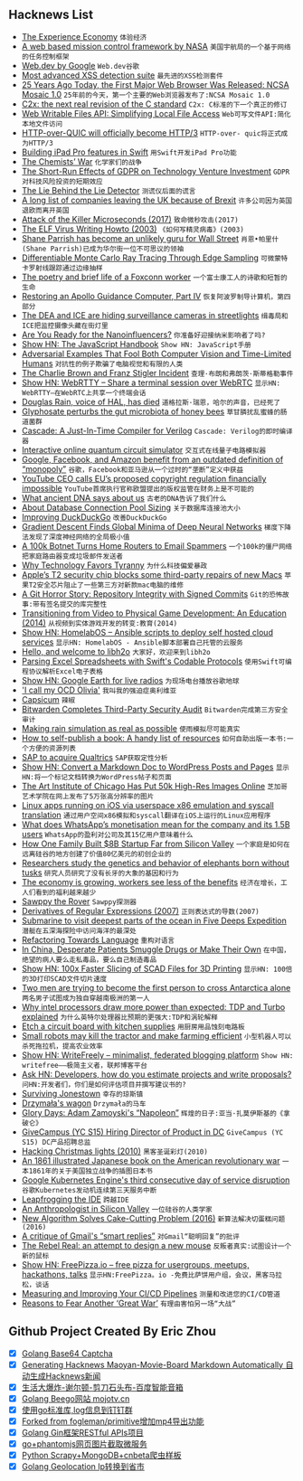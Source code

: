 ## Hacknews List


- [The Experience Economy](https://stratechery.com/2018/the-experience-economy/)  `体验经济`
- [A web based mission control framework by NASA](https://github.com/nasa/openmct)  `美国宇航局的一个基于网络的任务控制框架`
- [Web.dev by Google](https://web.dev)  `Web.dev谷歌`
- [Most advanced XSS detection suite](https://github.com/s0md3v/XSStrike)  `最先进的XSS检测套件`
- [25 Years Ago Today, the First Major Web Browser Was Released: NCSA Mosaic 1.0](http://www.ncsa.illinois.edu/enabling/mosaic/versions)  `25年前的今天，第一个主要的Web浏览器发布了:NCSA Mosaic 1.0`
- [C2x: the next real revision of the C standard](https://gustedt.wordpress.com/2018/11/12/c2x/)  `C2x: C标准的下一个真正的修订`
- [Web Writable Files API: Simplifying Local File Access](https://developers.google.com/web/updates/2018/11/writable-files)  `Web可写文件API:简化本地文件访问`
- [HTTP-over-QUIC will officially become HTTP/3](https://daniel.haxx.se/blog/2018/11/11/http-3/)  `HTTP-over- quic将正式成为HTTP/3`
- [Building iPad Pro features in Swift](https://www.swiftbysundell.com/posts/building-ipad-pro-features-in-swift)  `用Swift开发iPad Pro功能`
- [The Chemists’ War](https://www.nytimes.com/2018/11/10/science/chemical-weapons-world-war-1-armistice.html)  `化学家们的战争`
- [The Short-Run Effects of GDPR on Technology Venture Investment](https://papers.ssrn.com/sol3/papers.cfm?abstract_id=3278912)  `GDPR对科技风险投资的短期效应`
- [The Lie Behind the Lie Detector](https://antipolygraph.org/cgi-bin/forums/YaBB.pl?num=1541951242)  `测谎仪后面的谎言`
- [A long list of companies leaving the UK because of Brexit](https://threader.app/thread/1061554026284834817)  `许多公司因为英国退欧而离开英国`
- [Attack of the Killer Microseconds (2017)](https://cacm.acm.org/magazines/2017/4/215032-attack-of-the-killer-microseconds/fulltext)  `致命微秒攻击(2017)`
- [The ELF Virus Writing Howto (2003)](http://www.linuxsecurity.com/resource_files/documentation/virus-writing-HOWTO/_html/index.html)  `《如何写精灵病毒》(2003)`
- [Shane Parrish has become an unlikely guru for Wall Street](https://www.nytimes.com/2018/11/11/business/intelligence-expert-wall-street.html)  `肖恩•帕里什(Shane Parrish)已成为华尔街一位不可思议的领袖`
- [Differentiable Monte Carlo Ray Tracing Through Edge Sampling](https://people.csail.mit.edu/tzumao/diffrt/)  `可微蒙特卡罗射线跟踪通过边缘抽样`
- [The poetry and brief life of a Foxconn worker](https://libcom.org/blog/xulizhi-foxconn-suicide-poetry)  `一个富士康工人的诗歌和短暂的生命`
- [Restoring an Apollo Guidance Computer, Part IV](https://rescue1130.blogspot.com/2018/11/restoring-apollo-guidance-computer-part_10.html)  `恢复阿波罗制导计算机，第四部分`
- [The DEA and ICE are hiding surveillance cameras in streetlights](https://qz.com/1458475/the-dea-and-ice-are-hiding-surveillance-cameras-in-streetlights/)  `缉毒局和ICE把监控摄像头藏在街灯里`
- [Are You Ready for the Nanoinfluencers?](https://www.nytimes.com/2018/11/11/business/media/nanoinfluencers-instagram-influencers.html)  `你准备好迎接纳米影响者了吗?`
- [Show HN: The JavaScript Handbook](https://jshandbook.com/)  `Show HN: JavaScript手册`
- [Adversarial Examples That Fool Both Computer Vision and Time-Limited Humans](https://arxiv.org/abs/1802.08195)  `对抗性的例子欺骗了电脑视觉和有限的人类`
- [The Charlie Brown and Franz Stigler Incident](https://www.globalo.com/history-wwii-charlie-brown-franz-stigler-incident/)  `查理·布朗和弗朗茨·斯蒂格勒事件`
- [Show HN: WebRTTY – Share a terminal session over WebRTC](https://github.com/maxmcd/webrtty)  `显示HN: WebRTTY—在WebRTC上共享一个终端会话`
- [Douglas Rain, voice of HAL, has died](https://www.mystratfordnow.com/56807/stratford-festival-founder-dies/#)  `道格拉斯·瑞恩，哈尔的声音，已经死了`
- [Glyphosate perturbs the gut microbiota of honey bees](http://www.pnas.org/content/115/41/10305)  `草甘膦扰乱蜜蜂的肠道菌群`
- [Cascade: A Just-In-Time Compiler for Verilog](https://github.com/vmware/cascade)  `Cascade: Verilog的即时编译器`
- [Interactive online quantum circuit simulator](https://strawberryfields.ai/)  `交互式在线量子电路模拟器`
- [Google, Facebook, and Amazon benefit from an outdated definition of “monopoly”](https://qz.com/work/1460402/google-facebook-and-amazon-benefit-from-an-outdated-definition-of-monopoly/)  `谷歌，Facebook和亚马逊从一个过时的“垄断”定义中获益`
- [YouTube CEO calls EU’s proposed copyright regulation financially impossible](https://www.theverge.com/2018/11/12/18087250/youtube-ceo-copyright-directive-article-13-european-union)  `YouTube首席执行官称欧盟提出的版权监管在财务上是不可能的`
- [What ancient DNA says about us](https://newhumanist.org.uk/articles/5335/what-ancient-dna-says-about-us)  `古老的DNA告诉了我们什么`
- [About Database Connection Pool Sizing](https://github.com/brettwooldridge/HikariCP/wiki/About-Pool-Sizing)  `关于数据库连接池大小`
- [Improving DuckDuckGo](https://duck.co/help/privacy/atb)  `改善DuckDuckGo`
- [Gradient Descent Finds Global Minima of Deep Neural Networks](https://arxiv.org/abs/1811.03804)  `梯度下降法发现了深度神经网络的全局极小值`
- [A 100k Botnet Turns Home Routers to Email Spammers](https://blog.netlab.360.com/bcmpupnp_hunter-a-100k-botnet-turns-home-routers-to-email-spammers-en/)  `一个100k的僵尸网络把家庭路由器变成垃圾邮件发送者`
- [Why Technology Favors Tyranny](https://www.theatlantic.com/magazine/archive/2018/10/yuval-noah-harari-technology-tyranny/568330/)  `为什么科技偏爱暴政`
- [Apple’s T2 security chip blocks some third-party repairs of new Macs](https://www.theverge.com/2018/11/12/18077166/apple-macbook-air-mac-mini-t2-chip-security-repair-replacement-tool)  `苹果T2安全芯片阻止了一些第三方对新款mac电脑的维修`
- [A Git Horror Story: Repository Integrity with Signed Commits](https://mikegerwitz.com/papers/git-horror-story)  `Git的恐怖故事:带有签名提交的库完整性`
- [Transitioning from Video to Physical Game Development: An Education (2014)](http://ryancreighton.com/transitioning-from-video-to-physical-game-development-an-education/)  `从视频到实体游戏开发的转变:教育(2014)`
- [Show HN: HomelabOS – Ansible scripts to deploy self hosted cloud services](https://gitlab.com/NickBusey/HomelabOS)  `显示HN: HomelabOS - Ansible脚本部署自己托管的云服务`
- [Hello, and welcome to libh2o](https://powerdns.org/libh2o/)  `大家好，欢迎来到libh2o`
- [Parsing Excel Spreadsheets with Swift&#39;s Codable Protocols](https://desiatov.com/swift-codable-xlsx/#title)  `使用Swift可编程协议解析Excel电子表格`
- [Show HN: Google Earth for live radios](http://radio.garden)  `为现场电台播放谷歌地球`
- [&#39;I call my OCD Olivia&#39;](https://www.bbc.com/news/stories-45879034)  `我叫我的强迫症奥利维亚`
- [Capsicum](https://oshogbo.vexillium.org/blog/57/)  `辣椒`
- [Bitwarden Completes Third-Party Security Audit](https://blog.bitwarden.com/bitwarden-completes-third-party-security-audit-c1cc81b6d33)  `Bitwarden完成第三方安全审计`
- [Making rain simulation as real as possible](http://rainbowhunt.me/?plays)  `使雨模拟尽可能真实`
- [How to self-publish a book: A handy list of resources](https://blog.datascienceheroes.com/how-to-self-publish-a-book/)  `如何自助出版一本书:一个方便的资源列表`
- [SAP to acquire Qualtrics](https://news.sap.com/2018/11/sap-to-acquire-qualtrics-experience-management/)  `SAP获取定性分析`
- [Show HN: Convert a Markdown Doc to WordPress Posts and Pages](https://scribewp.com)  `显示HN:将一个标记文档转换为WordPress帖子和页面`
- [The Art Institute of Chicago Has Put 50k High-Res Images Online](https://kottke.org/18/11/the-art-institute-of-chicago-has-put-50000-high-res-images-from-their-collection-online)  `芝加哥艺术学院在网上发布了5万张高分辨率的图片`
- [Linux apps running on iOS via userspace x86 emulation and syscall translation](https://ish.app/)  `通过用户空间x86模拟和syscall翻译在iOS上运行的Linux应用程序`
- [What does WhatsApp’s monetisation mean for the company and its 1.5B users](https://factordaily.com/whatsapp-monetisation/)  `WhatsApp的盈利对公司及其15亿用户意味着什么`
- [How One Family Built $8B Startup Far from Silicon Valley](https://www.bloomberg.com/news/articles/2018-11-12/how-one-family-built-8-billion-startup-far-from-silicon-valley)  `一个家庭是如何在远离硅谷的地方创建了价值80亿美元的初创企业的`
- [Researchers study the genetics and behavior of elephants born without tusks](https://www.nationalgeographic.com/animals/2018/11/wildlife-watch-news-tuskless-elephants-behavior-change/)  `研究人员研究了没有长牙的大象的基因和行为`
- [The economy is growing, workers see less of the benefits](https://www.bloomberg.com/view/articles/2018-07-25/states-should-ban-contracts-barring-workers-from-joining-rivals)  `经济在增长，工人们看到的福利越来越少`
- [Sawppy the Rover](https://github.com/Roger-random/Sawppy_Rover)  `Sawppy探测器`
- [Derivatives of Regular Expressions (2007)](http://lambda-the-ultimate.org/node/2293/)  `正则表达式的导数(2007)`
- [Submarine to visit deepest parts of the ocean in Five Deeps Expedition](https://www.businessinsider.com/submarine-to-visit-deepest-parts-of-the-ocean-in-five-deeps-expedition-2018-10)  `潜艇在五深海探险中访问海洋的最深处`
- [Refactoring Towards Language](https://blog.metaobject.com/2018/11/refactoring-towards-language.html)  `重构对语言`
- [In China, Desperate Patients Smuggle Drugs or Make Their Own](https://www.nytimes.com/2018/11/11/business/china-drugs-smuggled-homemade.html)  `在中国，绝望的病人要么走私毒品，要么自己制造毒品`
- [Show HN: 100x Faster Slicing of SCAD Files for 3D Printing](https://github.com/moehriegitt/hob3l)  `显示HN: 100倍的3D打印SCAD文件切片速度`
- [Two men are trying to become the first person to cross Antarctica alone](https://www.nytimes.com/2018/11/11/sports/antarctica-race.html)  `两名男子试图成为独自穿越南极洲的第一人`
- [Why intel processors draw more power than expected: TDP and Turbo explained](https://www.anandtech.com/show/13544/why-intel-processors-draw-more-power-than-expected-tdp-turbo)  `为什么英特尔处理器比预期的更强大:TDP和涡轮解释`
- [Etch a circuit board with kitchen supplies](https://www.instructables.com/id/Make-a-Circuit-Board-With-Household-Goods/)  `用厨房用品蚀刻电路板`
- [Small robots may kill the tractor and make farming efficient](https://www.wired.co.uk/article/farming-robots-small-robot-company-tractors)  `小型机器人可以杀死拖拉机，提高农业效率`
- [Show HN: WriteFreely – minimalist, federated blogging platform](https://writefreely.org)  `Show HN: writefree——极简主义者，联邦博客平台`
- [Ask HN: Developers, how do you estimate projects and write proposals?](item?id=18433475)  `问HN:开发者们，你们是如何评估项目并撰写建议书的?`
- [Surviving Jonestown](https://www.politico.com/magazine/story/2018/11/10/jonestown-massacre-first-person-speier-ryan-jones-222222)  `幸存的琼斯镇`
- [Drzymała&#39;s wagon](https://en.wikipedia.org/wiki/Drzyma%C5%82a%27s_wagon)  `Drzymała的马车`
- [Glory Days: Adam Zamoyski&#39;s “Napoleon”](https://www.weeklystandard.com/algis-valiunas/adam-zamoyski-napoleon-review-glory-days)  `辉煌的日子:亚当·扎莫伊斯基的《拿破仑》`
- [GiveCampus (YC S15) Hiring Director of Product in DC](https://www.givecampus.com/careers#product)  `GiveCampus (YC S15) DC产品招聘总监`
- [Hacking Christmas lights (2010)](http://www.deepdarc.com/2010/11/27/hacking-christmas-lights/)  `黑客圣诞彩灯(2010)`
- [An 1861 illustrated Japanese book on the American revolutionary war](https://www.reddit.com/r/history/comments/9w2v7l/the_fully_scanned_contents_of_an_1861_illustrated)  `一本1861年的关于美国独立战争的插图日本书`
- [Google Kubernetes Engine&#39;s third consecutive day of service disruption](https://status.cloud.google.com/incident/container-engine/18005)  `谷歌Kubernetes发动机连续第三天服务中断`
- [Leapfrogging the IDE](https://amasad.me/leapfrog?hn=1)  `跨越IDE`
- [An Anthropologist in Silicon Valley](http://www.anthropology-news.org/index.php/2018/11/09/an-anthropologist-in-silicon-valley/)  `一位硅谷的人类学家`
- [New Algorithm Solves Cake-Cutting Problem (2016)](http://www.quantamagazine.org/new-algorithm-solves-cake-cutting-problem-20161006)  `新算法解决切蛋糕问题(2016)`
- [A critique of Gmail&#39;s “smart replies”](https://medium.com/@okh/please-resist-googles-attempts-to-make-you-more-robotlike-2f5babd786aa)  `对Gmail“聪明回复”的批评`
- [The Rebel Real: an attempt to design a new mouse](https://www.overclockers.com/the-rbt-rebel-real-1-112-mouse-review/)  `反叛者真实:试图设计一个新的鼠标`
- [Show HN: FreePizza.io – free pizza for usergroups, meetups, hackathons, talks](https://www.freepizza.io)  `显示HN:FreePizza。io -免费比萨饼用户组，会议，黑客马拉松，谈话`
- [Measuring and Improving Your CI/CD Pipelines](https://blog.petegoo.com/2018/11/09/optimizing-ci-cd-pipelines/)  `测量和改进您的CI/CD管道`
- [Reasons to Fear Another ‘Great War’](https://www.bloomberg.com/opinion/articles/2018-11-11/100-years-after-world-war-i-there-s-reason-to-fear?srnd=premium-europe)  `有理由害怕另一场“大战”`

## Github Project Created By Eric Zhou

- [x] [Golang Base64 Captcha](https://github.com/mojocn/base64Captcha)
- [x] [Generating Hacknews Maoyan-Movie-Board Markdown Automatically 自动生成Hacknews新闻](https://github.com/dejavuzhou/md-genie)
- [x] [生活大爆炸-谢尔顿-剪刀石头布-百度智能音箱](https://github.com/mojocn/dueros-bang-game)
- [x] [Golang Beego网站 mojotv.cn](https://github.com/mojocn/www.mojotv.cn)
- [x] [使用go标准库,log信息到钉钉群](https://github.com/mojocn/dooger)
- [x] [Forked from fogleman/primitive增加mp4导出功能](https://github.com/mojocn/primitive)
- [x] [Golang Gin框架RESTful APIs项目](https://github.com/JJJJJJJerk/ezier-golang-web-api-framework)
- [x] [go+phantomjs网页图片截取微服务](https://github.com/mojocn/screen_shot)
- [x] [Python Scrapy+MongoDB+cnbeta爬虫样板](https://github.com/mojocn/scrapy_mongodb_boilerplate_cnbeta)
- [x] [Golang Geolocation Ip转换到省市](https://github.com/mojocn/ip2location)